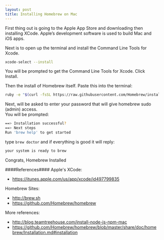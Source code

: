 ```yaml
---
layout: post
title: Installing Homebrew on Mac
---
```


First thing out is going to the Apple App Store and downloading then installing XCode. Apple’s development software is used to build Mac and iOS apps. 

Next is to open up the terminal and install the Command Line Tools for Xcode.

```bash
xcode-select --install
```

You will be prompted to get the Command Line Tools for Xcode. Click Install.

Then the install of Homebrew itself. Paste this into the terminal:

```bash
ruby -e "$(curl -fsSL https://raw.githubusercontent.com/Homebrew/install/master/install)"
```

Next, will be asked to enter your password that will give homebrew sudo (admin) access.  
You will be prompted:
```bash
==> Installation successful?
==> Next steps
Run 'brew help' to get started
```

type `brew doctor` and if everything is good it will reply:  
```bash
your system is ready to brew
```

Congrats, Homebrew Installed


####References####
Apple's XCode:
* https://itunes.apple.com/us/app/xcode/id497799835

Homebrew Sites:
* http://brew.sh
* https://github.com/Homebrew/homebrew

More references:
* http://blog.teamtreehouse.com/install-node-js-npm-mac
* https://github.com/Homebrew/homebrew/blob/master/share/doc/homebrew/Installation.md#installation
